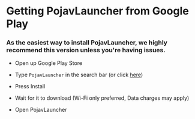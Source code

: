 # Getting PojavLauncher from Google Play


### As the easiest way to install PojavLauncher, we highly recommend this version unless you're having issues.


* Open up Google Play Store

* Type `PojavLauncher` in the search bar (or click [here](https://play.google.com/store/apps/details?id=net.kdt.pojavlaunch))

* Press Install

* Wait for it to download (Wi-Fi only preferred, Data charges may apply)

* Open PojavLauncher
